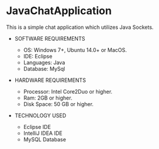 
# JavaChatApplication
This is a simple chat application which utilizes Java Sockets.


* SOFTWARE REQUIREMENTS
  * OS: Windows 7+, Ubuntu 14.0+ or MacOS.
  * IDE: Eclipse
  * Languages: Java
  * Database: MySql

* HARDWARE REQUIREMENTS
  * Processor: Intel Core2Duo or higher.
  * Ram: 2GB or higher.
  * Disk Space: 50 GB or higher.

* TECHNOLOGY USED
  * Eclipse IDE
  * IntelliJ IDEA IDE
  * MySQL Database
